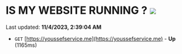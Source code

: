 # IS MY WEBSITE RUNNING ? [![](https://img.shields.io/static/v1?label=Sponsor&message=%E2%9D%A4&logo=GitHub&color=%23fe8e86)](https://github.com/sponsors/<username>)

Last updated: **11/4/2023, 2:39:04 AM**

- `GET` [https://youssefservice.me](https://youssefservice.me) - **Up** (1165ms)
